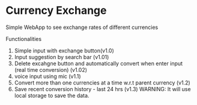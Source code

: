 # Currency Exchange
Simple WebApp to see exchange rates of different currencies

Functionalities

1. Simple input with exchange button(v1.0)
2. Input suggestion by search bar (v1.01)
3. Delete excahgne button and automatically convert when 
   enter input (real time conversion) (v1.02)
4. voice input using mic (v1.1)
5. Convert more than one currencies at a time w.r.t parent currency (v1.2)
6. Save recent conversion history - last 24 hrs (v1.3) WARNING: It will use local storage to      save the data. 


